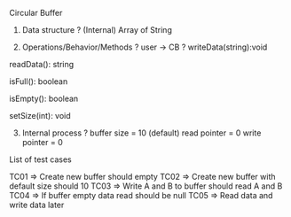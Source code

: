 Circular Buffer

1. Data structure ? (Internal)
Array of String

2. Operations/Behavior/Methods ? user -> CB ?
writeData(string):void

readData(): string

isFull(): boolean

isEmpty(): boolean

setSize(int): void


3. Internal process ?
buffer size = 10 (default)
read pointer = 0
write pointer = 0


List of test cases

TC01 => Create new buffer should empty
TC02 => Create new buffer with default size should 10
TC03 => Write A and B to buffer should read A and B
TC04 => If buffer empty data read should be null
TC05 => Read data and write data later
